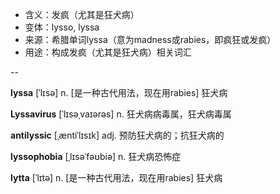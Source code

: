 - <span class="definition">含义：发疯（尤其是狂犬病）</span>
- <span class="definition">变体：lysso, lyssa</span>
- <span class="definition">来源：希腊单词lyssa（意为madness或rabies，即疯狂或发疯）</span>
- <span class="definition">用途：构成发疯（尤其是狂犬病）相关词汇</span>

--

<span class="vocabulary">**lyssa**</span> [ˈlɪsə] n. [是一种古代用法，现在用rabies] 狂犬病   

<span class="vocabulary">**Lyssavirus**</span> [ˈlɪsəˌvaɪərəs] n. 狂犬病病毒属，狂犬病毒属

<span class="vocabulary">**antilyssic**</span> [ˌæntiˈlɪsɪk] adj. 预防狂犬病的；抗狂犬病的   

<span class="vocabulary">**lyssophobia**</span> [ˌlɪsəˈfəʊbiə] n. 狂犬病恐怖症 

<span class="vocabulary">**lytta**</span> [ˈlɪtə] n. [是一种古代用法，现在用rabies] 狂犬病

